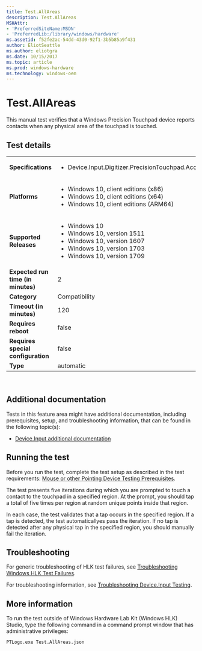 ```yaml
---
title: Test.AllAreas
description: Test.AllAreas
MSHAttr:
- 'PreferredSiteName:MSDN'
- 'PreferredLib:/library/windows/hardware'
ms.assetid: f52fe2ac-54dd-43d0-92f1-3b5b85a9f431
author: EliotSeattle
ms.author: eliotgra
ms.date: 10/15/2017
ms.topic: article
ms.prod: windows-hardware
ms.technology: windows-oem
---
```


# <span id="p_hlk_test.45b3fbcc-9f39-4c61-993b-10a62324b81b"></span>Test.AllAreas


This manual test verifies that a Windows Precision Touchpad device reports contacts when any physical area of the touchpad is touched.

## Test details
|||
|---|---|
| **Specifications**  | <ul><li>Device.Input.Digitizer.PrecisionTouchpad.Accuracy</li></ul> |  
| **Platforms**   | <ul><li>Windows 10, client editions (x86)</li><li>Windows 10, client editions (x64)</li><li>Windows 10, client editions (ARM64)</li></ul> |
| **Supported Releases** | <ul><li>Windows 10</li><li>Windows 10, version 1511</li><li>Windows 10, version 1607</li><li>Windows 10, version 1703</li><li>Windows 10, version 1709</li></ul> |
|**Expected run time (in minutes)**| 2 |
|**Category**| Compatibility |
|**Timeout (in minutes)**| 120 |
|**Requires reboot**| false |
|**Requires special configuration**| false |
|**Type**| automatic |

 

## <span id="Additional_documentation"></span><span id="additional_documentation"></span><span id="ADDITIONAL_DOCUMENTATION"></span>Additional documentation


Tests in this feature area might have additional documentation, including prerequisites, setup, and troubleshooting information, that can be found in the following topic(s):

-   [Device.Input additional documentation](device-input-additional-documentation.md)

## <span id="Running_the_test"></span><span id="running_the_test"></span><span id="RUNNING_THE_TEST"></span>Running the test


Before you run the test, complete the test setup as described in the test requirements: [Mouse or other Pointing Device Testing Prerequisites](mouse-or-other-pointing-device-testing-prerequisites.md).

The test presents five iterations during which you are prompted to touch a contact to the touchpad in a specified region. At the prompt, you should tap a total of five times per region at random unique points inside that region.

In each case, the test validates that a tap occurs in the specified region. If a tap is detected, the test automaticallyes pass the iteration. If no tap is detected after any physical tap in the specified region, you should manually fail the iteration.

## <span id="Troubleshooting"></span><span id="troubleshooting"></span><span id="TROUBLESHOOTING"></span>Troubleshooting


For generic troubleshooting of HLK test failures, see [Troubleshooting Windows HLK Test Failures](..\user\troubleshooting-windows-hlk-test-failures.md).

For troubleshooting information, see [Troubleshooting Device.Input Testing](troubleshooting-deviceinput-testing.md).

## <span id="More_information"></span><span id="more_information"></span><span id="MORE_INFORMATION"></span>More information


To run the test outside of Windows Hardware Lab Kit (Windows HLK) Studio, type the following command in a command prompt window that has administrative privileges:

``` syntax
PTLogo.exe Test.AllAreas.json
```

 

 






